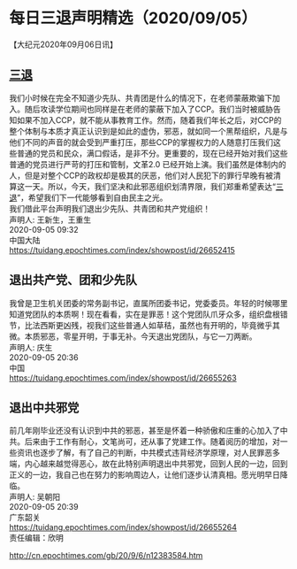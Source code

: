 # 每日三退声明精选（2020/09/05）
  
  
【大纪元2020年09月06日讯】  
## <a href="http://cn.epochtimes.com/gb/tag/%E4%B8%89%E9%80%80.html">三退</a>  
我们小时候在完全不知道少先队、共青团是什么的情况下，在老师蒙蔽欺骗下加入。随后攻读学位期间也同样是在老师的蒙蔽下加入了CCP。我们当时被威胁告知如果不加入CCP，就不能从事教育工作。然而，随着我们年长之后，对CCP的整个体制与本质才真正认识到是如此的虚伪，邪恶，就如同一个黑帮组织，凡是与他们不同的声音的就会受到严重打压，那些CCP的掌握权力的人随意打压我们这些普通的党员和民众，满口假话，是非不分。更重要的，现在已经开始对我们这些普通的党员进行严苛的打压和管制，文革2.0 已经开始上演。我们虽然是体制内的人，但是对整个CCP的政权却是极其的厌恶，他们对人民犯下的罪行早晚有被清算这一天。所以，今天，我们坚决和此邪恶组织划清界限，我们郑重希望表达“<a href="http://cn.epochtimes.com/gb/tag/%E4%B8%89%E9%80%80.html">三退</a>”，希望我们下一代能够看到自由民主之光。  
我们借此平台声明我们退出少先队、共青团和共产党组织！  
声明人: 王新生，王重生  
2020-09-05 09:32  
中国大陆  
https://tuidang.epochtimes.com/index/showpost/id/26652415  
## 退出共产党、团和少先队  
我曾是卫生机关团委的常务副书记，直属所团委书记，党委委员。年轻的时候哪里知道党团队的本质啊！现在看看，实在是罪恶！这个党团队爪牙众多，组织盘根错节，比法西斯更凶残，视我们这些普通人如草秸，虽然也有开明的，毕竟微乎其微。本质邪恶，零星开明，于事无补。今天退出党团队，与它一刀两断。  
声明人: 庆生  
2020-09-05 20:36  
中国  
https://tuidang.epochtimes.com/index/showpost/id/26655263  
## 退出中共邪党  
前几年刚毕业还没有认识到中共的邪恶，甚至是怀着一种骄傲和庄重的心加入了中共。后来由于工作有耐心，文笔尚可，还从事了党建工作。随着阅历的增加，对一些资讯也逐步了解，有了自己的判断，中共模式违背经济学原理，对人民罪恶多端，内心越来越觉得恶心，故在此特别声明退出中共邪党，回到人民的一边，回到正义的一边，我自己也在努力的影响周边人，让他们逐步认清真相。愿光明早日降临。  
声明人: 吴朝阳  
2020-09-05 20:39  
广东韶关  
https://tuidang.epochtimes.com/index/showpost/id/26655264  
责任编辑：欣明  
  
  
  
http://cn.epochtimes.com/gb/20/9/6/n12383584.htm

